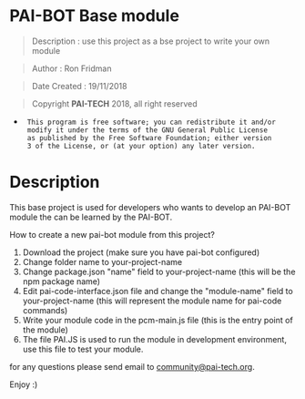 # PAI-BOT Base module

 > Description     : use this project as a bse project to write your own module

 > Author          : Ron Fridman

 > Date Created    : 19/11/2018

 > Copyright **PAI-TECH** 2018, all right reserved

 *      This program is free software; you can redistribute it and/or
 		modify it under the terms of the GNU General Public License
 		as published by the Free Software Foundation; either version
 		3 of the License, or (at your option) any later version.

 # Description

 This base project is used for developers who wants to develop an PAI-BOT module
 the can be learned by the PAI-BOT.

 How to create a new pai-bot module from this project?

 1. Download the project (make sure you have pai-bot configured)
 2. Change folder name to your-project-name
 3. Change package.json "name" field to your-project-name (this will be the npm package name)
 4. Edit pai-code-interface.json file and change the "module-name" field  to your-project-name (this will represent the module name for pai-code commands)
 5. Write your module code in the pcm-main.js file (this is the entry point of the module)
 6. The file PAI.JS is used to run the module in development environment, use this file to test your module.

 for any questions please send email to community@pai-tech.org.

 Enjoy :)
